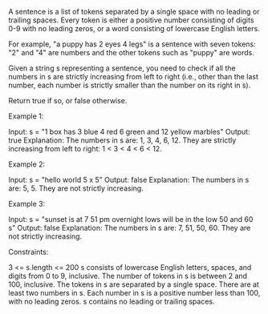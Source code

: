 A sentence is a list of tokens separated by a single space with no leading or
trailing spaces. Every token is either a positive number consisting of digits
0-9 with no leading zeros, or a word consisting of lowercase English
letters.


For example, "a puppy has 2 eyes 4 legs" is a sentence with seven tokens: "2"
and "4" are numbers and the other tokens such as "puppy" are words.


Given a string s representing a sentence, you need to check if all the
numbers in s are strictly increasing from left to right (i.e., other than the
last number, each number is strictly smaller than the number on its right in
s).

Return true if so, or false otherwise.


Example 1:


Input: s = "1 box has 3 blue 4 red 6 green and 12 yellow marbles"
Output: true
Explanation: The numbers in s are: 1, 3, 4, 6, 12.
They are strictly increasing from left to right: 1 < 3 < 4 < 6 < 12.


Example 2:


Input: s = "hello world 5 x 5"
Output: false
Explanation: The numbers in s are: 5, 5. They are not strictly increasing.


Example 3:


Input: s = "sunset is at 7 51 pm overnight lows will be in the low 50 and 60
s"
Output: false
Explanation: The numbers in s are: 7, 51, 50, 60. They are not strictly
increasing.



Constraints:


3 <= s.length <= 200
s consists of lowercase English letters, spaces, and digits from 0 to 9,
inclusive.
The number of tokens in s is between 2 and 100, inclusive.
The tokens in s are separated by a single space.
There are at least two numbers in s.
Each number in s is a positive number less than 100, with no leading
zeros.
s contains no leading or trailing spaces.





